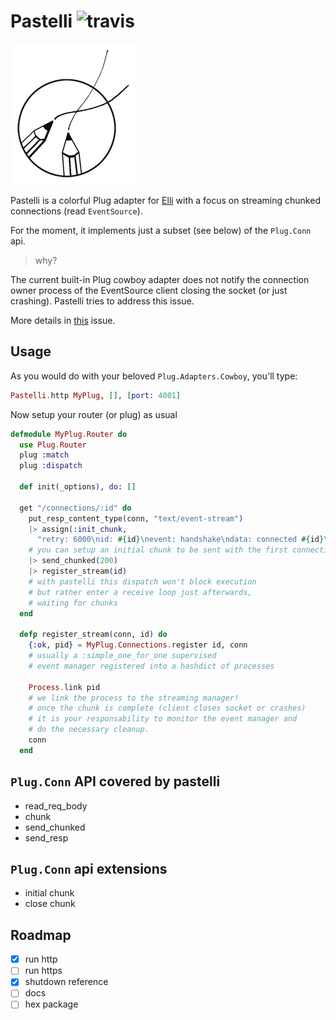 # Pastelli ![travis](https://travis-ci.org/zampino/pastelli.svg)

![alt](logo.png)

Pastelli is a colorful Plug adapter for [Elli](//github.com/knutin/elli)
with a focus on streaming chunked
connections (read `EventSource`).

For the moment,
it implements just a subset (see below) of the `Plug.Conn` api.

> why?

The current built-in Plug cowboy adapter does not notify the
connection owner process of the EventSource client
closing the socket (or just crashing).
Pastelli tries to address this issue.

More details in [this](https://github.com/elixir-lang/issues/xxx) issue.

## Usage
As you would do with your beloved `Plug.Adapters.Cowboy`,
you'll type:

```elixir
Pastelli.http MyPlug, [], [port: 4001]
```

Now setup your router (or plug) as usual
```elixir
defmodule MyPlug.Router do
  use Plug.Router
  plug :match
  plug :dispatch

  def init(_options), do: []

  get "/connections/:id" do
    put_resp_content_type(conn, "text/event-stream")
    |> assign(:init_chunk,
      "retry: 6000\nid: #{id}\nevent: handshake\ndata: connected #{id}\n\n")
    # you can setup an initial chunk to be sent with the first connection
    |> send_chunked(200)
    |> register_stream(id)
    # with pastelli this dispatch won't block execution
    # but rather enter a receive loop just afterwards,
    # waiting for chunks
  end

  defp register_stream(conn, id) do
    {:ok, pid} = MyPlug.Connections.register id, conn
    # usually a :simple_one_for_one supervised
    # event manager registered into a hashdict of processes

    Process.link pid
    # we link the process to the streaming manager!
    # once the chunk is complete (client closes socket or crashes)
    # it is your responsability to monitor the event manager and
    # do the necessary cleanup.
    conn
  end

```


## `Plug.Conn` API covered by pastelli
- read_req_body
- chunk
- send_chunked
- send_resp

## `Plug.Conn` api extensions
- initial chunk
- close chunk

## Roadmap

- [x] run http
- [ ] run https
- [x] shutdown reference
- [ ] docs
- [ ] hex package

